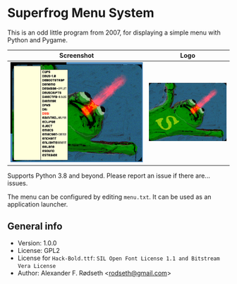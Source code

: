 Superfrog Menu System
=====================

This is an odd little program from 2007, for displaying a simple menu with Python and Pygame.

| Screenshot                        | Logo                            |
|-----------------------------------|---------------------------------|
| ![screenshot](img/screenshot.png) | ![superfrog](img/superfrog.png) |

Supports Python 3.8 and beyond. Please report an issue if there are... issues.

The menu can be configured by editing `menu.txt`. It can be used as an application launcher.

General info
------------

* Version: 1.0.0
* License: GPL2
* License for `Hack-Bold.ttf`: `SIL Open Font License 1.1 and Bitstream Vera License`
* Author: Alexander F. Rødseth &lt;rodseth@gmail.com&gt;
